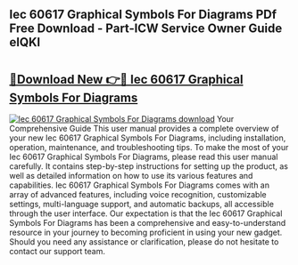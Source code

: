 ## Iec 60617 Graphical Symbols For Diagrams PDf Free Download - Part-lCW Service Owner Guide elQKl

# <h2><a href="http://dfnadr.blite.top/?on=Iec+60617+Graphical+Symbols+For+Diagrams">🔗Download New 👉🔴 Iec 60617 Graphical Symbols For Diagrams</a></h2>

[![Iec 60617 Graphical Symbols For Diagrams download](https://i.imgur.com/lujVjoI.png)](http://dfnadr.blite.top/?on=Iec+60617+Graphical+Symbols+For+Diagrams)
Your Comprehensive Guide This user manual provides a complete overview of your new Iec 60617 Graphical Symbols For Diagrams, including installation, operation, maintenance, and troubleshooting tips. To make the most of your Iec 60617 Graphical Symbols For Diagrams, please read this user manual carefully. It contains step-by-step instructions for setting up the product, as well as detailed information on how to use its various features and capabilities. Iec 60617 Graphical Symbols For Diagrams comes with an array of advanced features, including voice recognition, customizable settings, multi-language support, and automatic backups, all accessible through the user interface. Our expectation is that the Iec 60617 Graphical Symbols For Diagrams has been a comprehensive and easy-to-understand resource in your journey to becoming proficient in using your new gadget. Should you need any assistance or clarification, please do not hesitate to contact our support team.
